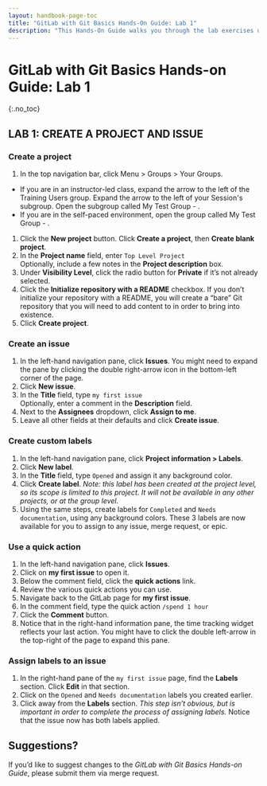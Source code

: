 ```yaml
---
layout: handbook-page-toc
title: "GitLab with Git Basics Hands-On Guide: Lab 1"
description: "This Hands-On Guide walks you through the lab exercises used in the GitLab with Git Basics course."
---
```

# GitLab with Git Basics Hands-on Guide: Lab 1
{:.no_toc}

## LAB 1: CREATE A PROJECT AND ISSUE

### Create a project
1. In the top navigation bar, click Menu > Groups > Your Groups.
- If you are in an instructor-led class, expand the arrow to the left of the Training Users group. Expand the arrow to the left of your Session's subgroup. Open the subgroup called My Test Group - <USERNAME>.
- If you are in the self-paced environment, open the group called My Test Group - <USERNAME>.

1. Click the **New project** button. Click **Create a project**, then **Create blank project**.
1. In the **Project name** field, enter `Top Level Project`<br/>
   Optionally, include a few notes in the **Project description** box.
1. Under **Visibility Level**, click the radio button for **Private** if it’s not already selected.
1. Click the **Initialize repository with a README** checkbox. If you don’t initialize your repository with a README, you will create a “bare” Git repository that you will need to add content to in order to bring into existence.
1. Click **Create project**.

### Create an issue
1. In the left-hand navigation pane, click **Issues**. You might need to expand the pane by clicking the double right-arrow icon in the bottom-left corner of the page.
1. Click **New issue**.
1. In the **Title** field, type `my first issue`<br/>
   Optionally, enter a comment in the **Description** field.
1. Next to the **Assignees** dropdown, click **Assign to me**.
1. Leave all other fields at their defaults and click **Create issue**.

### Create custom labels
1. In the left-hand navigation pane, click **Project information > Labels**.
1. Click **New label**.
1. In the **Title** field, type `Opened` and assign it any background color.
1. Click **Create label**. *Note: this label has been created at the project level, so its scope is limited to this project. It will not be available in any other projects, or at the group level.*
1. Using the same steps, create labels for `Completed` and `Needs documentation`, using any background colors. These 3 labels are now available for you to assign to any issue, merge request, or epic.

### Use a quick action
1. In the left-hand navigation pane, click **Issues**.
1. Click on **my first issue** to open it.
1. Below the comment field, click the **quick actions** link.
1. Review the various quick actions you can use.
1. Navigate back to the GitLab page for **my first issue**.
1. In the comment field, type the quick action `/spend 1 hour`
1. Click the **Comment** button.
1. Notice that in the right-hand information pane, the time tracking widget reflects your last action. You might have to click the double left-arrow in the top-right of the page to expand this pane.

### Assign labels to an issue
1. In the right-hand pane of the `my first issue` page, find the **Labels** section. Click **Edit** in that section.
1. Click on the `Opened` and `Needs documentation` labels you created earlier.
1. Click away from the **Labels** section. *This step isn’t obvious, but is important in order to complete the process of assigning labels.* Notice that the issue now has both labels applied.

## Suggestions?
If you’d like to suggest changes to the *GitLab with Git Basics Hands-on Guide*, please submit them via merge request.

